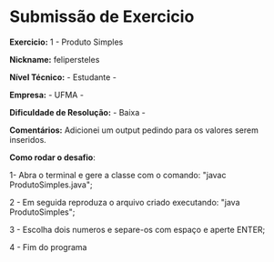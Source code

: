 # Submissão de Exercicio

**Exercicio:** 1 - Produto Simples

**Nickname:** felipersteles

**Nível Técnico:** - Estudante -

**Empresa:** - UFMA -

**Dificuldade de Resolução:** - Baixa -

**Comentários:** Adicionei um output pedindo para os valores serem inseridos.

**Como rodar o desafio**: 

1- Abra o terminal e gere a classe com o comando: "javac ProdutoSimples.java";

2 - Em seguida reproduza o arquivo criado executando: "java ProdutoSimples";

3 - Escolha dois numeros e separe-os com espaço e aperte ENTER;

4 - Fim do programa